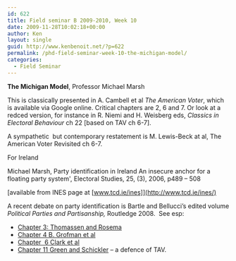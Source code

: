 ```yaml
---
id: 622
title: Field seminar B 2009-2010, Week 10
date: 2009-11-28T10:02:18+00:00
author: Ken
layout: single
guid: http://www.kenbenoit.net/?p=622
permalink: /phd-field-seminar-week-10-the-michigan-model/
categories:
  - Field Seminar
---
```

**The Michigan Model**, Professor Michael Marsh

This is classically presented in A. Cambell et al _The American Voter_, which is available via Google online. Critical chapters are 2, 6 and 7. Or look at a redced version, for instance in R. Niemi and H. Weisberg eds, _Classics in Electoral Behaviour_ ch 22 [based on TAV ch 6-7].

A sympathetic  but contemporary restatement is M. Lewis-Beck at al, The American Voter Revisited ch 6-7.

For Ireland

Michael Marsh, Party identification in Ireland An insecure anchor for a floating party system', Electoral Studies, 25, (3), 2006, p489 &#8211; 508
  
[available from INES page at [www.tcd.ie/ines]](http://www.tcd.ie/ines/)

A recent debate on party identification is Bartle and Bellucci&#8217;s edited volume _Political Parties and Partisanship,_ Routledge 2008.  See esp:

  * [Chapter 3: Thomassen and Rosema](https://www.tcd.ie/Political_Science/local/docs/Ch3.pdf)
  * [Chapter 4 B. Grofman et al](https://www.tcd.ie/Political_Science/local/docs/Ch4.pdf)
  * [Chapter  6 Clark et al](https://www.tcd.ie/Political_Science/local/docs/Ch6.pdf)
  * [Chapter 11 Green and Schickler](https://www.tcd.ie/Political_Science/local/docs/Ch11.pdf) &#8211; a defence of TAV.

